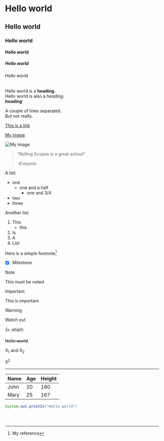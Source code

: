 # Hello world
## Hello world
### Hello world
#### Hello world
##### Hello world
###### Hello world
Hello world is a **heading**.  
Hello world is also a *heading*.  
***heading***  



A couple of lines separated.  
But not really.  

[This is a link](https://rs.school/)

[comment]: <> (This is a comment)

[My image](https://rs.school/images/rs_school.svg)

![My image](https://rs.school/images/rs_school.svg)

> "Rolling Scopes is a great school"
>
> *-Eveyone*

A list:  
- one  
  * one and a half
    * one and 3/4
- two  
- three 

Another list:
1. This
   - this  
2. Is
3. A
4. List

Here is a simple footnote[^1]

[^1]: My reference
- [x] Milestone

>[!NOTE]
>This must be noted

>[!IMPORTANT]
>This is important

>[!WARNING]
>Watch out

:+1: :shipit:


~~Hello world~~

X<sub>1</sub> and X<sub>2</sub>

X<sup>2</sup>

---

|Name|Age|Height|
|----|---|------|
|John|20|180|
|Mary|25|167|




``` java
System.out.printIn("Hello world")




